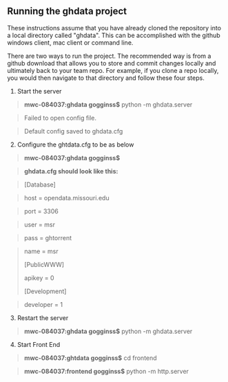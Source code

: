 ## Running the ghdata project

These instructions assume that you have already cloned the repository into a local directory called "ghdata". This can be accomplished with the github windows client, mac client or command line. 

There are two ways to run the project. The recommended way is from a github download that allows you to store and commit changes locally and ultimately back to your team repo. For example, if you clone a repo locally, you would then navigate to that directory and follow these four steps.

1. Start the server

  > **mwc-084037:ghdata gogginss$** python -m ghdata.server

  > Failed to open config file.

  > Default config saved to ghdata.cfg

2. Configure the ghtdata.cfg to be as below

  > **mwc-084037:ghdata gogginss$**

  > **ghdata.cfg should look like this:**

  > [Database]

  > host = opendata.missouri.edu

  > port = 3306

  > user = msr

  > pass = ghtorrent

  > name = msr
  >
  > [PublicWWW]
  >
  > apikey = 0
  >
  > [Development]

  > developer = 1

3. Restart the server
  > **mwc-084037:ghdata gogginss$** python -m ghdata.server

4. Start Front End

 > **mwc-084037:ghtdata gogginss$** cd frontend

 > **mwc-084037:frontend gogginss$** python -m http.server
